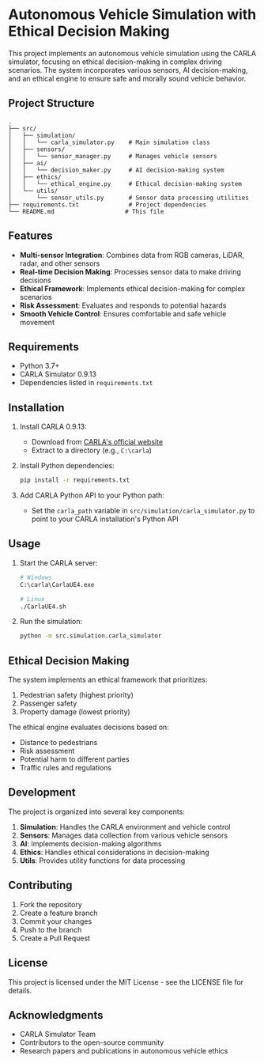 # Autonomous Vehicle Simulation with Ethical Decision Making

This project implements an autonomous vehicle simulation using the CARLA simulator, focusing on ethical decision-making in complex driving scenarios. The system incorporates various sensors, AI decision-making, and an ethical engine to ensure safe and morally sound vehicle behavior.

## Project Structure

```
.
├── src/
│   ├── simulation/
│   │   └── carla_simulator.py    # Main simulation class
│   ├── sensors/
│   │   └── sensor_manager.py     # Manages vehicle sensors
│   ├── ai/
│   │   └── decision_maker.py     # AI decision-making system
│   ├── ethics/
│   │   └── ethical_engine.py     # Ethical decision-making system
│   └── utils/
│       └── sensor_utils.py       # Sensor data processing utilities
├── requirements.txt              # Project dependencies
└── README.md                    # This file
```

## Features

- **Multi-sensor Integration**: Combines data from RGB cameras, LiDAR, radar, and other sensors
- **Real-time Decision Making**: Processes sensor data to make driving decisions
- **Ethical Framework**: Implements ethical decision-making for complex scenarios
- **Risk Assessment**: Evaluates and responds to potential hazards
- **Smooth Vehicle Control**: Ensures comfortable and safe vehicle movement

## Requirements

- Python 3.7+
- CARLA Simulator 0.9.13
- Dependencies listed in `requirements.txt`

## Installation

1. Install CARLA 0.9.13:
   - Download from [CARLA's official website](https://carla.org/)
   - Extract to a directory (e.g., `C:\carla`)

2. Install Python dependencies:
   ```bash
   pip install -r requirements.txt
   ```

3. Add CARLA Python API to your Python path:
   - Set the `carla_path` variable in `src/simulation/carla_simulator.py` to point to your CARLA installation's Python API

## Usage

1. Start the CARLA server:
   ```bash
   # Windows
   C:\carla\CarlaUE4.exe

   # Linux
   ./CarlaUE4.sh
   ```

2. Run the simulation:
   ```bash
   python -m src.simulation.carla_simulator
   ```

## Ethical Decision Making

The system implements an ethical framework that prioritizes:
1. Pedestrian safety (highest priority)
2. Passenger safety
3. Property damage (lowest priority)

The ethical engine evaluates decisions based on:
- Distance to pedestrians
- Risk assessment
- Potential harm to different parties
- Traffic rules and regulations

## Development

The project is organized into several key components:

1. **Simulation**: Handles the CARLA environment and vehicle control
2. **Sensors**: Manages data collection from various vehicle sensors
3. **AI**: Implements decision-making algorithms
4. **Ethics**: Handles ethical considerations in decision-making
5. **Utils**: Provides utility functions for data processing

## Contributing

1. Fork the repository
2. Create a feature branch
3. Commit your changes
4. Push to the branch
5. Create a Pull Request

## License

This project is licensed under the MIT License - see the LICENSE file for details.

## Acknowledgments

- CARLA Simulator Team
- Contributors to the open-source community
- Research papers and publications in autonomous vehicle ethics 